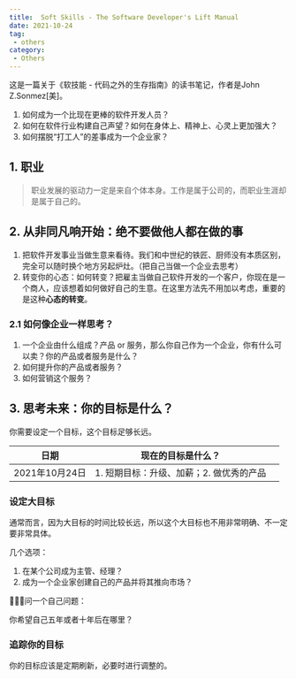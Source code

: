 ```yaml
---
title:  Soft Skills - The Software Developer's Lift Manual
date: 2021-10-24
tag:
 - others
category:
 - Others
---
```


这是一篇关于《软技能 - 代码之外的生存指南》的读书笔记，作者是John Z.Sonmez[美]。

<!-- more -->

1. 如何成为一个比现在更棒的软件开发人员？
2. 如何在软件行业构建自己声望？如何在身体上、精神上、心灵上更加强大？
3. 如何摆脱“打工人”的差事成为一个企业家？

## 1. 职业

> 职业发展的驱动力一定是来自个体本身。工作是属于公司的，而职业生涯却是属于自己的。

## 2. 从非同凡响开始：绝不要做他人都在做的事

1. 把软件开发事业当做生意来看待。我们和中世纪的铁匠、厨师没有本质区别，完全可以随时换个地方另起炉灶。（把自己当做一个企业去思考）
2. 转变你的心态：如何转变？把雇主当做自己软件开发的一个客户，你现在是一个商人，应该想着如何做好自己的生意。在这里方法先不用加以考虑，重要的是这种**心态的转变**。

### 2.1 如何像企业一样思考？

1. 一个企业由什么组成？产品 or 服务，那么你自己作为一个企业，你有什么可以卖？你的产品或者服务是什么？
2. 如何提升你的产品或者服务？
3. 如何营销这个服务？

## 3. 思考未来：你的目标是什么？

你需要设定一个目标，这个目标足够长远。

| 日期           | 现在的目标是什么？                       |      |
| -------------- | ---------------------------------------- | ---- |
| 2021年10月24日 | 1. 短期目标：升级、加薪；2. 做优秀的产品 |      |

### 设定大目标

通常而言，因为大目标的时间比较长远，所以这个大目标也不用非常明确、不一定要非常具体。

几个选项：

1. 在某个公司成为主管、经理？
2. 成为一个企业家创建自己的产品并将其推向市场？

📌📌📌问一个自己问题：

你希望自己五年或者十年后在哪里？

### 追踪你的目标

你的目标应该是定期刷新，必要时进行调整的。
